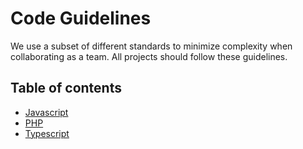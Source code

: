 # Code Guidelines

We use a subset of different standards to minimize complexity when collaborating as a team.
All projects should follow these guidelines.

## Table of contents

- [Javascript](/development/code-guidelines/javascript.md)
- [PHP](/development/code-guidelines/php.md)
- [Typescript](/development/code-guidelines/typescript.md)

